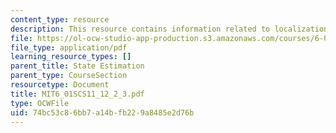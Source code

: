 ```yaml
---
content_type: resource
description: This resource contains information related to localization.
file: https://ol-ocw-studio-app-production.s3.amazonaws.com/courses/6-01sc-introduction-to-electrical-engineering-and-computer-science-i-spring-2011/74bc53c86bb7a14bfb229a8485e2d76b_MIT6_01SCS11_12_2_3.pdf
file_type: application/pdf
learning_resource_types: []
parent_title: State Estimation
parent_type: CourseSection
resourcetype: Document
title: MIT6_01SCS11_12_2_3.pdf
type: OCWFile
uid: 74bc53c8-6bb7-a14b-fb22-9a8485e2d76b
---
```

